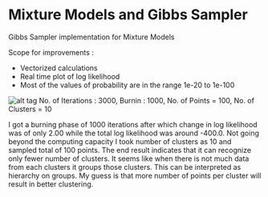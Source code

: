 Mixture Models and Gibbs Sampler
======

Gibbs Sampler implementation for Mixture Models

Scope for improvements : 
 - Vectorized calculations
 - Real time plot of log likelihood
 - Most of the values of probability are in the range 1e-20 to 1e-100

![alt tag](https://github.com/prateekpg2455/GibbsSampler/blob/master/plot.jpeg)
No. of Iterations : 3000, Burnin : 1000, No. of Points = 100, No. of Clusters = 10

I got a burning phase of 1000 iterations after which change in log likelihood was of only 2.00
while the total log likelihood was around -400.0. Not going beyond the computing capacity I
took number of clusters as 10 and sampled total of 100 points. The end result indicates that it
can recognize only fewer number of clusters. It seems like when there is not much data from
each clusters it groups those clusters. This can be interpreted as hierarchy on groups. My guess
is that more number of points per cluster will result in better clustering.
 
